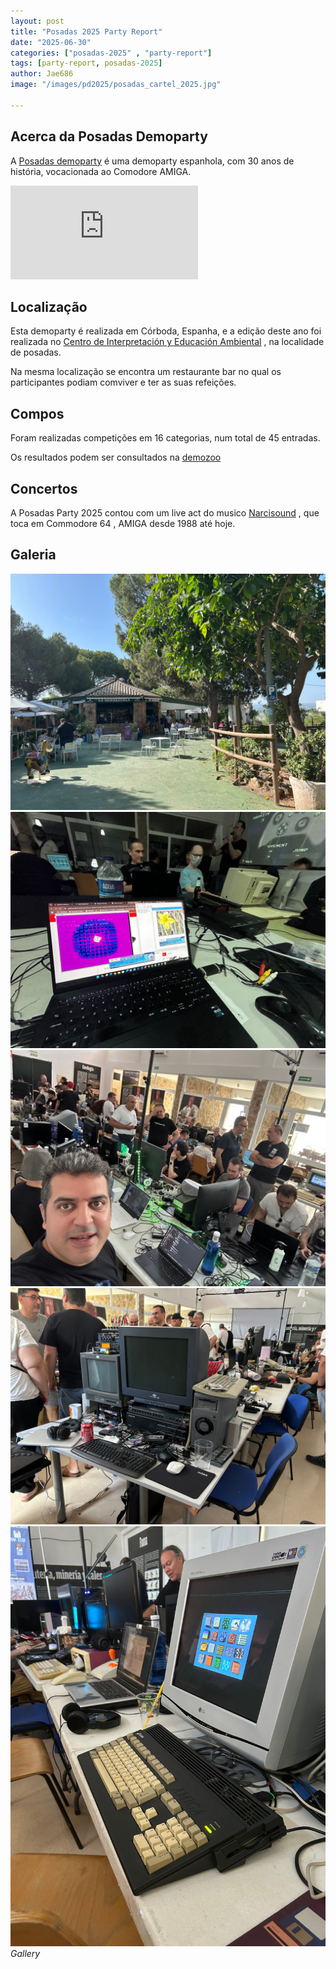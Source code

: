 ```yaml
---
layout: post
title: "Posadas 2025 Party Report"
date: "2025-06-30"
categories: ["posadas-2025" , "party-report"]
tags: [party-report, posadas-2025]
author: Jae686
image: "/images/pd2025/posadas_cartel_2025.jpg"

---
```


## Acerca da Posadas Demoparty
A [Posadas demoparty](https://posadasparty.com/) é uma demoparty espanhola, com 30 anos de história, vocacionada ao Comodore AMIGA.

<iframe src="https://www.youtube.com/embed/TCp1obvpAcA?si=b-Kivg4Xs05IrL82" frameborder="0" allowfullscreen></iframe>


## Localização

Esta demoparty é realizada em Córboda, Espanha, e a edição deste ano foi realizada no [Centro de Interpretación y Educación Ambiental](https://goo.gl/maps/AertSasvGbskYPm66) , na localidade de posadas.

Na mesma localização se encontra um restaurante bar no qual os participantes podiam comviver e ter as suas refeições.

## Compos
Foram realizadas competições em 16 categorias, num total de 45 entradas.

Os resultados podem ser consultados na [demozoo](https://demozoo.org/parties/5065/)

## Concertos
A Posadas Party 2025 contou com um live act do musico  [Narcisound](https://soundcloud.com/narciso-quintana) , que toca em  Commodore 64 , AMIGA desde 1988 até hoje.

## Galeria

<div class="gallery-box">
    <div class="gallery">
      <img src="/images/pd2025/posadas_01.jpg">
      <img src="/images/pd2025/posadas_02.jpg">
      <img src="/images/pd2025/posadas_05.jpg">
      <img src="/images/pd2025/posadas_04.jpg">
      <img src="/images/pd2025/posadas_03.jpg">
    </div>
    <em>Gallery</em>
  </div>

